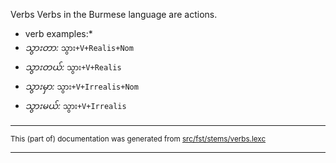 Verbs
Verbs in the Burmese language are actions.

* verb examples:*
* *သွားတာ:* `သွား+V+Realis+Nom`
* *သွားတယ်:* `သွား+V+Realis`
* *သွားမှာ:* `သွား+V+Irrealis+Nom`
* *သွားမယ်:* `သွား+V+Irrealis`

* * *

<small>This (part of) documentation was generated from [src/fst/stems/verbs.lexc](https://github.com/giellalt/lang-mya/blob/main/src/fst/stems/verbs.lexc)</small>

---

